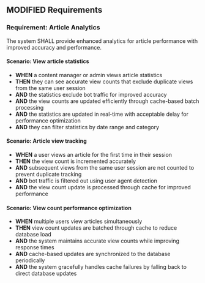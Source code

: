 ## MODIFIED Requirements

### Requirement: Article Analytics
The system SHALL provide enhanced analytics for article performance with improved accuracy and performance.

#### Scenario: View article statistics
- **WHEN** a content manager or admin views article statistics
- **THEN** they can see accurate view counts that exclude duplicate views from the same user session
- **AND** the statistics exclude bot traffic for improved accuracy
- **AND** the view counts are updated efficiently through cache-based batch processing
- **AND** the statistics are updated in real-time with acceptable delay for performance optimization
- **AND** they can filter statistics by date range and category

#### Scenario: Article view tracking
- **WHEN** a user views an article for the first time in their session
- **THEN** the view count is incremented accurately
- **AND** subsequent views from the same user session are not counted to prevent duplicate tracking
- **AND** bot traffic is filtered out using user agent detection
- **AND** the view count update is processed through cache for improved performance

#### Scenario: View count performance optimization
- **WHEN** multiple users view articles simultaneously
- **THEN** view count updates are batched through cache to reduce database load
- **AND** the system maintains accurate view counts while improving response times
- **AND** cache-based updates are synchronized to the database periodically
- **AND** the system gracefully handles cache failures by falling back to direct database updates
